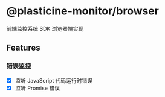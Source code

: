 # @plasticine-monitor/browser

前端监控系统 SDK 浏览器端实现

## Features

### 错误监控

- [x] 监听 JavaScript 代码运行时错误
- [x] 监听 Promise 错误
